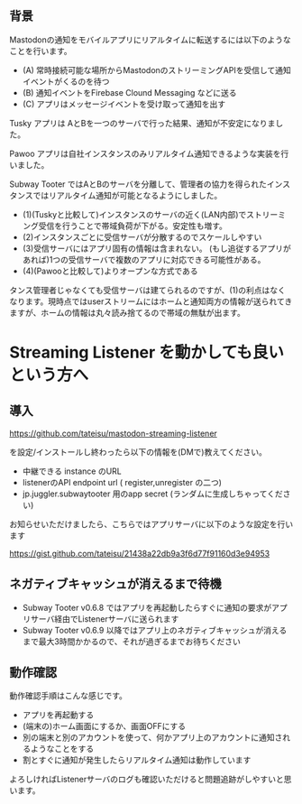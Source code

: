 ## 背景

Mastodonの通知をモバイルアプリにリアルタイムに転送するには以下のようなことを行います。

- (A) 常時接続可能な場所からMastodonのストリーミングAPIを受信して通知イベントがくるのを待つ
- (B) 通知イベントをFirebase Clound Messaging などに送る
- (C) アプリはメッセージイベントを受け取って通知を出す

Tusky アプリは AとBを一つのサーバで行った結果、通知が不安定になりました。

Pawoo アプリは自社インスタンスのみリアルタイム通知できるような実装を行いました。

Subway Tooter ではAとBのサーバを分離して、管理者の協力を得られたインスタンスではリアルタイム通知が可能となるようにしました。
- (1)(Tuskyと比較して)インスタンスのサーバの近く(LAN内部)でストリーミング受信を行うことで帯域負荷が下がる。安定性も増す。
- (2)インスタンスごとに受信サーバが分散するのでスケールしやすい
- (3)受信サーバにはアプリ固有の情報は含まれない。 (もし追従するアプリがあれば)1つの受信サーバで複数のアプリに対応できる可能性がある。
- (4)(Pawooと比較して)よりオープンな方式である

タンス管理者じゃなくても受信サーバは建てられるのですが、(1)の利点はなくなります。現時点ではuserストリームにはホームと通知両方の情報が送られてきますが、ホームの情報は丸々読み捨てるので帯域の無駄が出ます。


# Streaming Listener を動かしても良いという方へ

## 導入

https://github.com/tateisu/mastodon-streaming-listener 

を設定/インストールし終わったら以下の情報を(DMで)教えてください。
- 中継できる instance のURL 
- listenerのAPI endpoint url ( register,unregister の二つ)
- jp.juggler.subwaytooter 用のapp secret (ランダムに生成しちゃってください)

お知らせいただけましたら、こちらではアプリサーバに以下のような設定を行います

https://gist.github.com/tateisu/21438a22db9a3f6d77f91160d3e94953

## ネガティブキャッシュが消えるまで待機
- Subway Tooter v0.6.8 ではアプリを再起動したらすぐに通知の要求がアプリサーバ経由でListenerサーバに送られます
- Subway Tooter v0.6.9 以降ではアプリ上のネガティブキャッシュが消えるまで最大3時間かかるので、それが過ぎるまでお待ちください

## 動作確認

動作確認手順はこんな感じです。

- アプリを再起動する
- (端末の)ホーム画面にするか、画面OFFにする
- 別の端末と別のアカウントを使って、何かアプリ上のアカウントに通知されるようなことをする
- 割とすぐに通知が発生したらリアルタイム通知は動作しています

よろしければListenerサーバのログも確認いただけると問題追跡がしやすいと思います。


